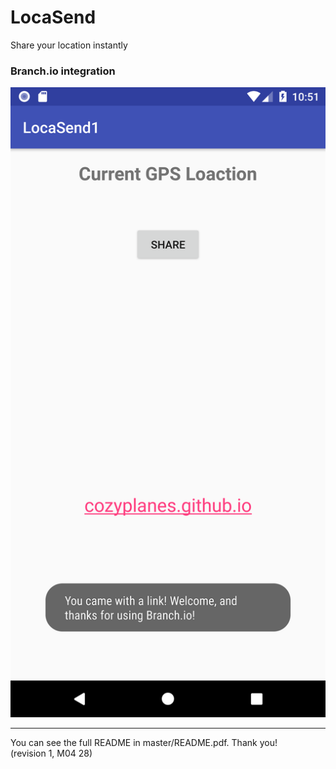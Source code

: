 # LocaSend
Share your location instantly

### Branch.io integration

![](https://github.com/cozyplanes/LocaSend/blob/master/Screenshot_1520679089.png)

-------

You can see the full README in master/README.pdf. Thank you!      
(revision 1, M04 28)
